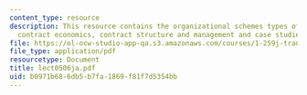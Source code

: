 ```yaml
---
content_type: resource
description: This resource contains the organizational schemes types of transit contracts,
  contract economics, contract structure and management and case studies.
file: https://ol-ocw-studio-app-qa.s3.amazonaws.com/courses/1-259j-transit-management-fall-2006/b0971b686db5b7fa1869f81f7d5354bb_lect0506ja.pdf
file_type: application/pdf
resourcetype: Document
title: lect0506ja.pdf
uid: b0971b68-6db5-b7fa-1869-f81f7d5354bb
---
```

